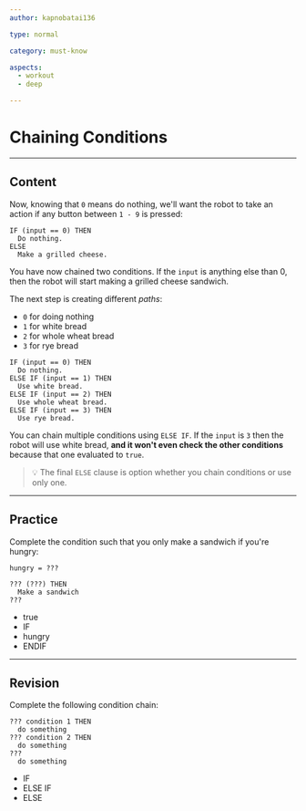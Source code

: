 ```yaml
---
author: kapnobatai136

type: normal

category: must-know

aspects:
  - workout
  - deep

---
```


# Chaining Conditions

---
## Content

Now, knowing that `0` means do nothing, we'll want the robot to take an action if any button between `1 - 9` is pressed:

```plain-text
IF (input == 0) THEN
  Do nothing.
ELSE
  Make a grilled cheese.
```

You have now chained two conditions. If the `input` is anything else than 0, then the robot will start making a grilled cheese sandwich.

The next step is creating different *paths*:
- `0` for doing nothing
- `1` for white bread
- `2` for whole wheat bread
- `3` for rye bread

```plain-text
IF (input == 0) THEN
  Do nothing.
ELSE IF (input == 1) THEN
  Use white bread.
ELSE IF (input == 2) THEN
  Use whole wheat bread.
ELSE IF (input == 3) THEN
  Use rye bread.
```

You can chain multiple conditions using `ELSE IF`. If the `input` is `3` then the robot will use white bread, **and it won't even check the other conditions** because that one evaluated to `true`.

> 💡 The final `ELSE` clause is option whether you chain conditions or use only one.

---
## Practice

Complete the condition such that you only make a sandwich if you're hungry:

```plain-text
hungry = ???

??? (???) THEN
  Make a sandwich
???
```

* true
* IF
* hungry
* ENDIF

---
## Revision

Complete the following condition chain:

```plain-text
??? condition 1 THEN
  do something
??? condition 2 THEN
  do something
???
  do something
```

* IF
* ELSE IF
* ELSE